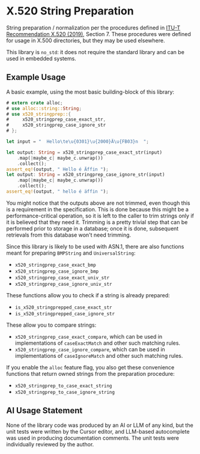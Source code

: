 # X.520 String Preparation

String preparation / normalization per the procedures defined in
[ITU-T Recommendation X.520 (2019)](https://www.itu.int/rec/T-REC-X.520),
Section 7. These procedures were defined for usage in X.500 directories,
but they may be used elsewhere.

This library is `no_std`: it does not require the standard library and can be
used in embedded systems.

## Example Usage

A basic example, using the most basic building-block of this library:

```rust
# extern crate alloc;
# use alloc::string::String;
# use x520_stringprep::{
#     x520_stringprep_case_exact_str,
#     x520_stringprep_case_ignore_str
# };

let input = "  Hello\te\u{0301}\u{2000}Ä\u{FB03}n  ";

let output: String = x520_stringprep_case_exact_str(input)
    .map(|maybe_c| maybe_c.unwrap())
    .collect();
assert_eq!(output, " Hello é Äffin ");
let output: String = x520_stringprep_case_ignore_str(input)
    .map(|maybe_c| maybe_c.unwrap())
    .collect();
assert_eq!(output, " hello é äffin ");
```

You might notice that the outputs above are not trimmed, even though this is
a requirement in the specification. This is done because this might be a
performance-critical operation, so it is left to the caller to trim strings
only if it is believed that they need it. Trimming is a pretty trivial step
that can be performed prior to storage in a database; once it is done,
subsequent retrievals from this database won't need trimming.

Since this library is likely to be used with ASN.1, there are also functions
meant for preparing `BMPString` and `UniversalString`:

- `x520_stringprep_case_exact_bmp`
- `x520_stringprep_case_ignore_bmp`
- `x520_stringprep_case_exact_univ_str`
- `x520_stringprep_case_ignore_univ_str`

These functions allow you to check if a string is already prepared:

- `is_x520_stringprepped_case_exact_str`
- `is_x520_stringprepped_case_ignore_str`

These allow you to compare strings:

- `x520_stringprep_case_exact_compare`, which can be used in implementations of
  `caseExactMatch` and other such matching rules.
- `x520_stringprep_case_ignore_compare`, which can be used in implementations of
  `caseIgnoreMatch` and other such matching rules.

If you enable the `alloc` feature flag, you also get these convenience functions
that return owned strings from the preparation procedure:

- `x520_stringprep_to_case_exact_string`
- `x520_stringprep_to_case_ignore_string`

## AI Usage Statement

None of the library code was produced by an AI or LLM of any kind, but the unit
tests were written by the Cursor editor, and LLM-based autocomplete was used in
producing documentation comments. The unit tests were individually reviewed by
the author.
